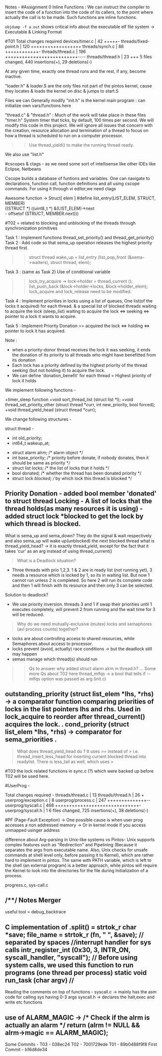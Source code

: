 Notes - 
#Assignment 0
Inline Functions : We can instruct the compiler to insert the code of a function into the code of its callers, to the point where actually the call is to be made. Such functions are inline functions.

`objdump -f a.out` shows critical info about the executable
elf file system -> Executable & Linking Format

#T01
 Total changes required
 devices/timer.c       |   42 +++++-
 threads/fixed-point.h |  120 ++++++++++++++++++
 threads/synch.c       |   88 ++++++++++++-
 threads/thread.c      |  196 ++++++++++++++++++++++++++----
 threads/thread.h      |   23 +++
 5 files changed, 440 insertions(+), 29 deletions(-)


At any given time, exactly one thread runs and the rest, if any, become inactive.

"loader.h"  & loader.S are the only files not part of the pintos kernel, cause they locates & loads the kernel on disc & jumps to start.S

Files we can Generally modify
"init.h" is the kernel main program : can initialize own vars/functions here

"thread.c" & "thread.h" :  Much of the work will take place in these files
"timer.h"
    System timer that ticks, by default, 100 times per second. We will modify this code in this project. 
    We will ignore all issues that concern with the creation, resource allocation and termination of a thread to focus on how a thread is scheduled to run on a computer processor.

 >> Use thread_yield() to make the running thread ready.

We also use "list.h"  

#cscopes & ctags - as we need some sort of intellisense like other IDEs like Eclipse, Netbeans 

Cscope builds a database of funtions and variables. One can navigate to declarations, function call, function definitions and all using cscope commands.  For using it through vi editor,we need ctags


Awesome function -> Struct[ elem ]
#define list_entry(LIST_ELEM, STRUCT, MEMBER)           \
        ((STRUCT *) ((uint8_t *) &(LIST_ELEM)->next     \
                     - offsetof (STRUCT, MEMBER.next)))


#T02 = related to blocking and unblocking of the threads through synchronization primitives

Task 1 : Implement functions thread_set_priority() and thread_get_priority()
Task 2 : Add code so that sema_up operation releases the highest priority thread first.
>> struct thread wake_up = list_entry (list_pop_front (&sema->waiters), struct thread, elem);

Task 3 : (same as Task 2) Use of conditional variable
>> lock_try_acquire -> 
      lock->holder = thread_current ();
      list_push_back (&lock->holder->locks, &lock->holder_elem);
>> lock_acquire and lock_release need to be modified.

Task 4 : Implement priorities in locks using a list of queues, One list(of the locks it acquired) for each thread. 
	& a special list of blocked threads waiting to acquire the lock (sleep_list)
	waiting to acquire the lock <=> seeking <=> pointer to a lock it wants to acquire.

Task 5 : Implement Priority Donation >> acquired the lock <=> holding <=> pointer to lock it has acquired.

Note : 
 - when a priority-donor thread receives the lock it was seeking, it ends the donation of its priority to all threads who might have benefitted from its donation
 - Each lock has a priority defined by the highest priority of the thread seeking (but not holding it) to acquire the lock.
 - We can define 'donation_benefit' for each thread = Highest priority of lock it holds


We implement following functions - 

+timer_sleep function
+void sort_thread_list (struct list *l);
+void thread_set_priority_other (struct thread *curr, int new_priority, bool forced);
+void thread_yield_head (struct thread *curr);

We change following structures - 

struct thread -

-    int old_priority;
-    int64_t wakeup_at;

+    struct alarm alrm;                  /* alarm object */
+    int base_priority;                  /* priority before donate, if nobody donates, then it should be same as priority */
+    struct list locks;                  /* the list of locks that it holds */
+    bool donated;                       /* whether the thread has been donated priority */
+    struct lock *blocked;               /* by which lock this thread is blocked */



Priority Donation -
	added bool member 'donated' to struct thread
Locking
	- A list of locks that the thread holds(as many resources it is using)
	-added struct lock *blocked to get the lock by which thread is blocked.
-

What is sema_up and sema_down?
They do the signal & wait respectively and also sema_up will wake up(unblocked) the next blocked thread 
	what is thread_yield_head?
	-> it is exactly thread_yield, except for the fact that it takes 'cur' as an arg instead of using thread_current()
>What is a Deadlock situation?
- Three threads with prio 1,2,3. 1 & 2 are in ready list (not running yet), 3 needs a resource which is locked by 1, so its in waiting list. But now 1 cannot run unless 2 is completed. So here 2 will run its complete code and then 1 will finish with its resource and then only 3 can be selected.

Solution to deadlock?
- We use priority inversion. threads 3 and 1 if swap their priorities until 1 executes completely, will prevent 2 from running and the wait time for 3 will be reduced.


> Why do we need mutually-exclusive (mutex) locks and semaphores (avl process counts) together?
- locks are about controlling access to shared resources, while Semaphores about access to processor.
- locks prevent (avoid, actually) race conditions
-> but the deadlock still may happen 
- semas manage which thread(s) should run

	
>> Qs to answer
why added struct alarm alrm in thread.h?
...
Some more Qs about T02 here
thread_mlfqs -> a bool that tells if --mlfqs option was passed as arg (init.c)

outstanding_priority (struct list_elem *lhs, *rhs) -> a comparator function comparing priorities of locks in the list pointers lhs and rhs. Used in lock_acquire to reorder after thread_current() acquires the lock.
.
cond_priority (struct list_elem *lhs, *rhs) -> comparator for sema_priorities
.
-  
> What does thread_yield_head do ?
It uses >= instead of > i.e. thread_insert_less_head for inserting current blocked thread into readylist. There is less_tail as well, which uses >

#T03
the lock related functions in sync.c (?) which were backed up before T02 will be used here.


#UserProg - 
 
Total changes required - 
 threads/thread.c     |   13 
 threads/thread.h     |   26 +
 userprog/exception.c |    8 
 userprog/process.c   |  247 ++++++++++++++--
 userprog/syscall.c   |  468 ++++++++++++++++++++++++++++++-
 userprog/syscall.h   |    1 
 6 files changed, 725 insertions(+), 38 deletions(-)


#PF (Page-Fault Exception) 
-> One possible cause is when user prog accesses a non addressed memory
-> Or in kernel mode if you access unmapped usinger address

difference about Arg-parsing in Unix-like systems vs Pintos-
Unix supports complex features such as "Redirection" and Pipelining (Because it separates the args from executable name. Also, Unix checks for unsafe commands at shell level only, before passing it to Kernel), which are rather hard to implement in pintos. The same with PATH variable, which is left to the shell (an external program) is a better approach, while pintos will require the Kernel to look into the directories for the file during Initialization of a process.

progress.c, sys-call.c 

/**/
Notes Merger
-
useful tool = debug_backtrace

C implementation of .split() = strtok_r
char *save;
file_name = strtok_r (fn, " ", &save); // separated by spaces
//interrupt handler for sys calls
intr_register_int (0x30, 3, INTR_ON, syscall_handler, "syscall");
// Before using system calls, we used this function to run programs (one thread per process)
static void run_task (char **argv)
/**/
-

Reading the comments on top of functions - 
syscall.c -> mainly has the asm code for calling sys having 0-3 args
syscall.h -> declares the halt,exec and write etc functions

use of ALARM_MAGIC -> /* Check if the alrm is actually an alarm */
     return (alrm != NULL && alrm->magic == ALARM_MAGIC);
-     
Some Commits - 
T03 - 038ec24
T02 - 7001729ede
T01 - 89b0488f9f8
First Commit - b16d8de34


